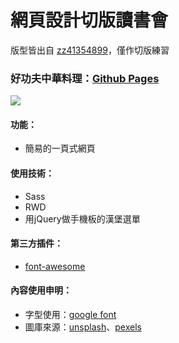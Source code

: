 # 網頁設計切版讀書會
版型皆出自 [zz41354899](https://github.com/zz41354899)，僅作切版練習
### 好功夫中華料理：[Github Pages](https://joyun25.github.io/kung-fu-restaurant/)
![](https://i.imgur.com/RYDMvak.jpg)
#### 功能：
- 簡易的一頁式網頁
#### 使用技術：
- Sass
- RWD
- 用jQuery做手機板的漢堡選單
#### 第三方插件：
- [font-awesome](https://fontawesome.com/)
#### 內容使用申明：
- 字型使用：[google font](https://fonts.google.com/)
- 圖庫來源：[unsplash](https://unsplash.com/)、[pexels](https://www.pexels.com/zh-tw/)
